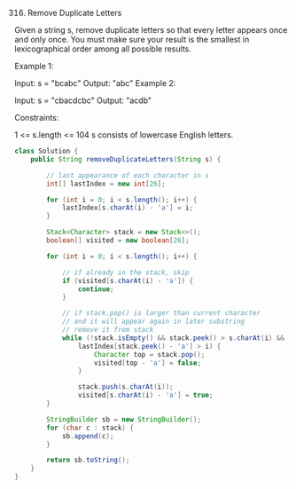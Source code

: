 316. Remove Duplicate Letters

Given a string s, remove duplicate letters so that every letter appears once and only once. You must make sure your result is the smallest in lexicographical order among all possible results.

 Example 1:

Input: s = "bcabc"
Output: "abc"
Example 2:

Input: s = "cbacdcbc"
Output: "acdb"


Constraints:

1 <= s.length <= 104
s consists of lowercase English letters.

```java
class Solution {
    public String removeDuplicateLetters(String s) {

        // last appearance of each character in s
        int[] lastIndex = new int[26];

        for (int i = 0; i < s.length(); i++) {
            lastIndex[s.charAt(i) - 'a'] = i;
        }

        Stack<Character> stack = new Stack<>();
        boolean[] visited = new boolean[26];

        for (int i = 0; i < s.length(); i++) {

            // if already in the stack, skip
            if (visited[s.charAt(i) - 'a']) {
                continue;
            }

            // if stack.pop() is larger than current character
            // and it will appear again in later substring
            // remove it from stack
            while (!stack.isEmpty() && stack.peek() > s.charAt(i) &&
                lastIndex[stack.peek() - 'a'] > i) {
                    Character top = stack.pop();
                    visited[top - 'a'] = false;
                }

                stack.push(s.charAt(i));
                visited[s.charAt(i) - 'a'] = true;
        }

        StringBuilder sb = new StringBuilder();
        for (char c : stack) {
            sb.append(c);
        }

        return sb.toString();
    }
}
```


